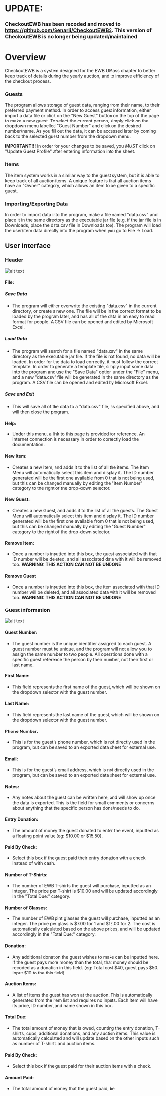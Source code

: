 
# UPDATE:
### CheckoutEWB has been recoded and moved to https://github.com/Senarii/CheckoutEWB2. This version of CheckoutEWB is no longer being updated/maintained

# Overview
CheckoutEWB is a system designed for the EWB UMass chapter to better keep track of details during the yearly auction, and to improve efficiency of the checkout process.

### Guests
The program allows storage of guest data, ranging from their name, to their preferred payment method. In order to access guest information, either import a data file or click on the "New Guest" button on the top of the page to make a new guest. To select the current person, simply click on the dropdown menu labelled "Guest Number" and click on the desired number/name. As you fill out the data, it can be accessed later by coming back to the selected guest number from the dropdown menu.


**IMPORTANT!!!** In order for your changes to be saved, you *MUST* click on "Update Guest Profile" after entering information into the sheet.

### Items
The item system works in a similar way to the guest system, but it is able to keep track of all auction items. A unique feature is that all auction items have an "Owner" category, which allows an item to be given to a specific guest.


### Importing/Exporting Data
In order to import data into the program, make a file named "data.csv" and place it in the same directory as the executable jar file (e.g. if the jar file is in Downloads, place the data.csv file in Downloads too). The program will load the user/item data directly into the program when you go to File -> Load.


## User Interface

### Header
![alt text](https://i.imgur.com/2SCYq6A.png)

#### File:
##### Save Data
- The program will either overwrite the existing "data.csv" in the current directory, or create a new one. The file will be in the correct format to be loaded by the program later, and has all of the data in an easy to read format for people. A CSV file can be opened and edited by Microsoft Excel.
##### Load Data
- The program will search for a file named "data.csv" in the same directory as the executable jar file. If the file is not found, no data will be loaded. In order for the data to load correctly, it must follow the correct template. In order to generate a template file, simply input some data into the program and use the "Save Data" option under the "File" menu, and a new "data.csv" file will be generated in the same directory as the program. A CSV file can be opened and edited by Microsoft Excel.
##### Save and Exit
- This will save all of the data to a "data.csv" file, as specified above, and will then close the program.
#### Help:
- Under this menu, a link to this page is provided for reference. An internet connection is necessary in order to correctly load the documentation.
#### New Item:
- Creates a new Item, and adds it to the list of all the items. The Item Menu will automatically select this item and display it. The ID number generated will be the first one available from 0 that is not being used, but this can be changed manually by editing the "Item Number" category to the right of the drop-down selector.
#### New Guest:
- Creates a new Guest, and adds it to the list of all the guests. The Guest Menu will automatically select this item and display it. The ID number generated will be the first one available from 0 that is not being used, but this can be changed manually by editing the "Guest Number" category to the right of the drop-down selector.
#### Remove Item:
- Once a number is inputted into this box, the guest associated with that ID number will be deleted, and all associated data with it will be removed too. **WARNING: THIS ACTION CAN NOT BE UNDONE**
#### Remove Guest
- Once a number is inputted into this box, the item associated with that ID number will be deleted, and all associated data with it will be removed too. **WARNING: THIS ACTION CAN NOT BE UNDONE**

### Guest Information
![alt text](https://i.imgur.com/pboLqRc.png)

#### Guest Number:
- The guest number is the unique identifier assigned to each guest. A guest number must be unique, and the program will not allow you to assign the same number to two people. All operations done with a specific guest reference the person by their number, not their first or last name.
#### First Name:
- This field represents the first name of the guest, which will be shown on the dropdown selector with the guest number.
#### Last Name:
- This field represents the last name of the guest, which will be shown on the dropdown selector with the guest number.
#### Phone Number:
- This is for the guest's phone number, which is not directly used in the program, but can be saved to an exported data sheet for external use.
#### Email:
- This is for the guest's email address, which is not directly used in the program, but can be saved to an exported data sheet for external use.
#### Notes:
- Any notes about the guest can be written here, and will show up once the data is exported. This is the field for small comments or concerns about anything that the specific person has done/needs to do.
#### Entry Donation:
- The amount of money the guest donated to enter the event, inputted as a floating point value (eg: $10.00 or $15.50).
#### Paid By Check:
- Select this box if the guest paid their entry donation with a check instead of with cash.
#### Number of T-Shirts:
- The number of EWB T-shirts the guest will purchase, inputted as an integer. The price per T-shirt is $10.00 and will be updated accordingly in the "Total Due:" category.
#### Number of Glasses:
- The number of EWB pint glasses the guest will purchase, inputted as an integer. The price per glass is $7.00 for 1 and $12.00 for 2. The cost is automatically calculated based on the above prices, and will be updated accordingly in the "Total Due:" category.
#### Donation:
- Any additional donation the guest wishes to make can be inputted here. If the guest pays more money than the total, that money should be recoded as a donation in this field. (eg: Total cost $40, guest pays $50. Input $10 to the this field).
#### Auction Items:
- A list of items the guest has won at the auction. This is automatically generated from the item list and requires no inputs. Each item will have its price, ID number, and name shown in this box.
#### Total Due:
- The total amount of money that is owed, counting the entry donation, T-shirts, cups, additional donations, and any auction items. This value is automatically calculated and will update based on the other inputs such as number of T-shirts and auction items.
#### Paid By Check:
- Select this box if the guest paid for their auction items with a check.
#### Amount Paid:
- The total amount of money that the guest paid, be
